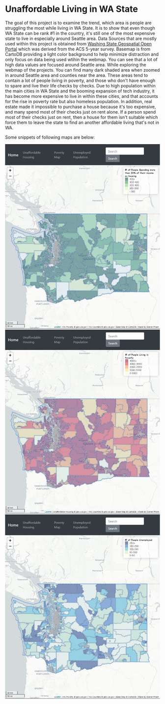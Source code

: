 # Unaffordable Living in WA State

  The goal of this project is to examine the trend, which area is people are struggling the most while living in WA State. It is to show that even though WA State can be rank #1 in the country, it's still one of the most expensive state to live in especially around Seattle area. Data Sources that are mostly used within this project is obtained from [Washing State Geospatial Open Portal](https://geo.wa.gov/) which was derived from the ACS 5-year survey. Basemap is from CartoDB providing a light color background to help minimize distraction and only focus on data being used wtihin the webmap. You can see that a lot of high data values are focused around Seattle area. While exploring the webmap of the projects. You can find many dark shaded area when zoomed in around Seattle area and counties near the area. These areas tend to contain a lot of people living in poverty, and those who don't have enough to spare and live their life checks by checks. Due to high population within the main cities in WA State and the booming expansion of tech industry, it has become more expensive to live in within these cities, and that accounts for the rise in poverty rate but also homeless population. In addition, real estate made it impossible to purchase a house because it's too expensive, and many spend most of their checks just on rent alone. If a person spend most of their checks just on rent, then a house for them isn't suitable which force them to leave the state to find an another affordable living that's not in WA.  

  Some snippets of following maps are below:

  ![Housing](img/UnaffordableHousingMap.JPG)
  ![Poverty](img/PovertyMap.JPG)
  ![Unemployed](img/UnemployedMap.JPG)
